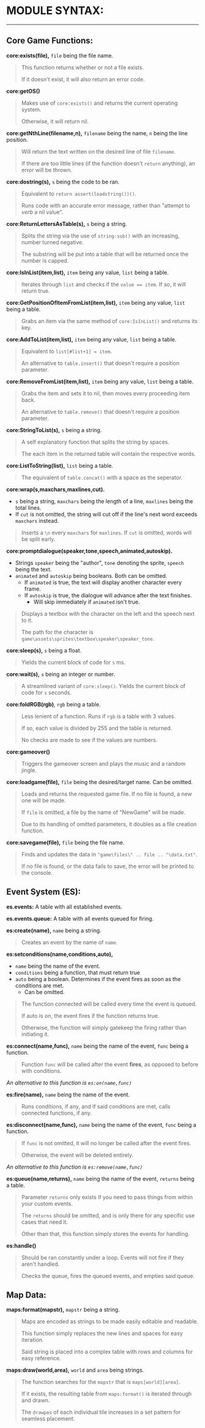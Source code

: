 # MODULE SYNTAX:
-------------------
Core Game Functions:
-------------------

**core:exists(file),**
`file` being the file name. 
> This function returns whether or not a file exists.
>
> If it doesn't exist, it will also return an error code.

**core:getOS()**
> Makes use of `core:exists()` and returns the current operating system.
>
> Otherwise, it will return nil.

**core:getNthLine(filename,n),** `filename` being the name, `n` being the line position.
> Will return the text written on the desired line of file `filename`.
>
> If there are too little lines (if the function doesn't `return` anything), an error will be thrown.

**core:dostring(s),** `s` being the code to be ran.
> Equivalent to `return assert(loadstring())()`.
>
> Runs code with an accurate error message, rather than "attempt to *verb* a nil value".

**core:ReturnLettersAsTable(s),** `s` being a string.
> Splits the string via the use of `string:sub()` with an increasing, number turned negative.
>
> The substring will be put into a table that will be returned once the number is capped.

**core:IsInList(item,list),** `item` being any value, `list` being a table.
> Iterates through `list` and checks if the `value == item`. If so, it will return true.

**core:GetPositionOfItemFromList(item,list),** `item` being any value, `list` being a table.
> Grabs an item via the same method of `core:IsInList()` and returns its key.

**core:AddToList(item,list),** `item` being any value, `list` being a table.
> Equivalent to `list[#list+1] = item`. 
>
> An alternative to `table.insert()` that doesn't require a position parameter.

**core:RemoveFromList(item,list),** `item` being any value, `list` being a table.
> Grabs the item and sets it to nil, then moves every proceeding item back.
>
> An alternative to `table.remove()` that doesn't require a position parameter.

**core:StringToList(s),** `s` being a string.
> A self explanatory function that splits the string by spaces.
>
> The each item in the returned table will contain the respective words.

**core:ListToString(list),** `list` being a table.
> The equivalent of `table.concat()` with a space as the seperator.

**core:wrap(s,maxchars,maxlines,cut).**
- `s` being a string, `maxchars` being the length of a line, `maxlines` being the total lines.
- If `cut` is not omitted, the string will cut off if the line's next word exceeds `maxchars` instead.

> Inserts a `\n` every `maxchars` for `maxlines`. If `cut` is omitted, words will be split early.

**core:promptdialogue(speaker,tone,speech,animated,autoskip).**
- Strings `speaker` being the "author", `tone` denoting the sprite, `speech` being the text.
- `animated` and `autoskip` being booleans. Both can be omitted.
    - If `animated` is true, the text will display another character every frame.
    - If `autoskip` is true, the dialogue will advance after the text finishes.
        - Will skip immediately if `animated` isn't true.

> Displays a textbox with the character on the left and the speech next to it.
>
> The path for the character is `game\assets\sprites\textbox\speaker\speaker_tone`.

**core:sleep(s),** `s` being a float.
> Yields the current block of code for `s` ms.

**core:wait(s),** `s` being an integer or number.
> A streamlined variant of `core:sleep()`. Yields the current block of code for `s` seconds.

**core:foldRGB(rgb)**, `rgb` being a table.
> Less lenient of a function. Runs if `rgb` is a table with 3 values.
>
> If so, each value is divided by 255 and the table is returned.
>
> No checks are made to see if the values are numbers.

**core:gameover()**
> Triggers the gameover screen and plays the music and a random jingle.

**core:loadgame(file),** `file` being the desired/target name. Can be omitted.
> Loads and returns the requested game file. If no file is found, a new one will be made.
>
> If `file` is omitted, a file by the name of "NewGame" will be made.
>
> Due to its handling of omitted parameters, it doubles as a file creation function.

**core:savegame(file),** `file` being the file name.
> Finds and updates the data in `"game\files\" .. file .. "\data.txt"`.
>
> If no file is found, or the data fails to save, the error will be printed to the console.

Event System (ES):
------------------

**es.events:** A table with all established events.

**es.events.queue:** A table with all events queued for firing.

**es:create(name),** `name` being a string.
> Creates an event by the name of `name`.

**es:setconditions(name,conditions,auto),**
- `name` being the name of the event.
- `conditions` being a function, that must return true
- `auto` being a boolean. Determines if the event fires as soon as the conditions are met.
    - Can be omitted.

> The function connected will be called every time the event is queued.
>
> If auto is on, the event fires if the function returns true.
>
> Otherwise, the function will simply gatekeep the firing rather than initiating it.

**es:connect(name,func),** `name` being the name of the event, `func` being a function.
> Function `func` will be called after the event **fires**, as opposed to before with conditions.

*An alternative to this function is `es:on(name,func)`*

**es:fire(name),** `name` being the name of the event.
> Runs conditions, if any, and if said conditions are met, calls connected functions, if any.

**es:disconnect(name,func),** `name` being the name of the event, `func` being a function.
> If `func` is not omitted, it will no longer be called after the event fires.
>
> Otherwise, the event will be deleted entirely.

*An alternative to this function is `es:remove(name,func)`*

**es:queue(name,returns),** `name` being the name of the event, `returns` being a table.
> Parameter `returns` only exists if you need to pass things from within your custom events.
>
> The `returns` should be omitted, and is only there for any specific use cases that need it.
>
> Other than that, this function simply stores the events for handling.

**es:handle()**
> Should be ran constantly under a loop. Events will not fire if they aren't handled.
>
> Checks the queue, fires the queued events, and empties said queue.

Map Data:
---------

**maps:format(mapstr),** `mapstr` being a string.
> Maps are encoded as strings to be made easily editable and readable.
>
> This function simply replaces the new lines and spaces for easy iteration.
>
> Said string is placed into a complex table with rows and columns for easy reference.

**maps:draw(world,area),** `world` and `area` being strings.
> The function searches for the `mapstr` that is `maps[world][area]`.
>
> If it exists, the resulting table from `maps:format()` is iterated through and drawn.
>
> The `drawpos` of each individual tile increases in a set pattern for seamless placement.
